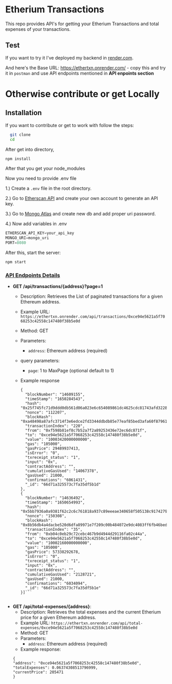 
# Etherium Transactions
This repo provides API's for getting your Etherium Transactions and total expenses of your transactions.




## Test
If you want to try it I've deployed my backend in [render.com](https://render.com/). 

And here's the Base URL: https://ethertxn.onrender.com/ - copy this and try it in `postman` and use API endpoints mentioned in  **API enpoints section**

# Otherwise contribute or get Locally 


## Installation

If you want to contribute or get to work with follow the steps:

```bash
  git clone 
  cd
```

After get into directory, 
```bash
npm install
```

After that you get your node_modules

Now you need to provide .env file

1.) Create a `.env` file in the root directory.

2.) Go to [Etherscan API](https://docs.etherscan.io/) and create your own account to generate an API key.

3.) Go to [Mongo Atlas](https://cloud.mongodb.com/v2/65f66512ce22070bf8f213fb#/overview) and create new db and add proper uri password.

4.) Now add variables in .env 
```js
ETHERSCAN_API_KEY=your_api_key
MONGO_URI=mongo_uri
PORT=8080
```

After this, start the server:
```bash
npm start
```


### [API Endpoints Details](#api-endpoints-details)

- **GET /api/transactions/{address}?page=1**
  - Description: Retrieves the List of paginated transactions for a given Ethereum address.
  - Example URL: `https://ethertxn.onrender.com/api/transactions/0xce94e5621a5f7068253c42558c147480f38b5e0d`
  - Method: GET
  - Parameters:
    - `address`: Ethereum address (required)
  - query parameters:
    - `page`: 1 to MaxPage (optional default to 1)
  - Example response

    ```[
    {
      "blockNumber": "14609155",
      "timeStamp": "1650284543",
      "hash": "0x25f745fc71d9ddd0db561d06a023e6c654089861dc4625cdc81743afd3228982",
      "nonce": "112207",
      "blockHash": "0xa48498a87afc3714f3e6edce2fd3344ddbdb85e77eaf85bed3afa60f879616e1",
      "transactionIndex": "220",
      "from": "0xf598b81ef8c7b52a7f2a89253436e72ec6dc871f",
      "to": "0xce94e5621a5f7068253c42558c147480f38b5e0d",
      "value": "10003420000000000",
      "gas": "105000",
      "gasPrice": 29489937413,
      "isError": "0",
      "txreceipt_status": "1",
      "input": "0x",
      "contractAddress": "",
      "cumulativeGasUsed": "14067378",
      "gasUsed": 21000,
      "confirmations": "6061431",
      "_id": "66d71a325573c7fa35df5b1d"
    },
    {
      "blockNumber": "14636492",
      "timeStamp": "1650654993",
      "hash": "0x5bb7936a0a9381f62c2c6c761818a937c89eeeae340658f505138c9174279cb0",
      "nonce": "150308",
      "blockHash": "0x8b56db4a4dacbe520d6dfa89971e7f209c00b484072e9dc4083ff6fb46bed29a",
      "transactionIndex": "35",
      "from": "0xb04c0eb29c72cebc467b9d4944d29116fa02c44a",
      "to": "0xce94e5621a5f7068253c42558c147480f38b5e0d",
      "value": "10002160000000000",
      "gas": "105000",
      "gasPrice": 57338292678,
      "isError": "0",
      "txreceipt_status": "1",
      "input": "0x",
      "contractAddress": "",
      "cumulativeGasUsed": "2128721",
      "gasUsed": 21000,
      "confirmations": "6034094",
      "_id": "66d71a325573c7fa35df5b1e"
    }]```


- **GET /api/total-expenses/{address}**:
  - Description: Retrieves the total expenses and the current Etherium price for a given Ethereum address.
  - Example URL: `https://ethertxn.onrender.com/api/total-expenses/0xce94e5621a5f7068253c42558c147480f38b5e0d`
  - Method: GET
  - Parameters:
    - `address`: Ethereum address (required)
  - Example response:
  ```
  {
  "address": "0xce94e5621a5f7068253c42558c147480f38b5e0d",
  "totalExpenses": 0.06374308513796999,
  "currentPrice": 205471
  }
  ```
